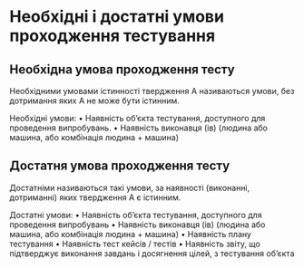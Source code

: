 # Необхідні і достатні умови проходження тестування

## Необхідна умова проходження тесту

Необхідними умовами істинності твердження А називаються умови, без дотримання яких А не може бути істинним.

Необхідні умови:
• Наявність об’єкта тестування, доступного для проведення випробувань.
• Наявність виконавця (ів) (людина або машина, або комбінація людина + машина)

## Достатня умова проходження тесту

Достатніми називаються такі умови, за наявності (виконанні, дотриманні) яких твердження А є істинним.

Достатні умови:
• Наявність об’єкта тестування, доступного для проведення випробувань
• Наявність виконавця (ів) (людина або машина, або комбінація людина + машина)
• Наявність плану тестування
• Наявність тест кейсів / тестів
• Наявність звіту, що підтверджує виконання завдань і досягнення цілей, з тестування об’єкта